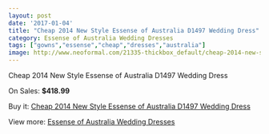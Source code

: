 ```yaml
---
layout: post
date: '2017-01-04'
title: "Cheap 2014 New Style Essense of Australia D1497 Wedding Dress"
category: Essense of Australia Wedding Dresses
tags: ["gowns","essense","cheap","dresses","australia"]
image: http://www.neoformal.com/21335-thickbox_default/cheap-2014-new-style-essense-of-australia-d1497-wedding-dress.jpg
---
```

Cheap 2014 New Style Essense of Australia D1497 Wedding Dress

On Sales: **$418.99**
<a href="https://www.neoformal.com/en/essense-of-australia-wedding-dresses-2014/6909-cheap-2014-new-style-essense-of-australia-d1497-wedding-dress.html"><amp-img layout="responsive" width="600" height="600" src="//www.neoformal.com/21335-thickbox_default/cheap-2014-new-style-essense-of-australia-d1497-wedding-dress.jpg" alt="Cheap 2014 New Style Essense of Australia D1497 Wedding Dress 0" /></a>

Buy it: [Cheap 2014 New Style Essense of Australia D1497 Wedding Dress](https://www.neoformal.com/en/essense-of-australia-wedding-dresses-2014/6909-cheap-2014-new-style-essense-of-australia-d1497-wedding-dress.html "Cheap 2014 New Style Essense of Australia D1497 Wedding Dress")

View more: [Essense of Australia Wedding Dresses](https://www.neoformal.com/en/103-essense-of-australia-wedding-dresses-2014 "Essense of Australia Wedding Dresses")